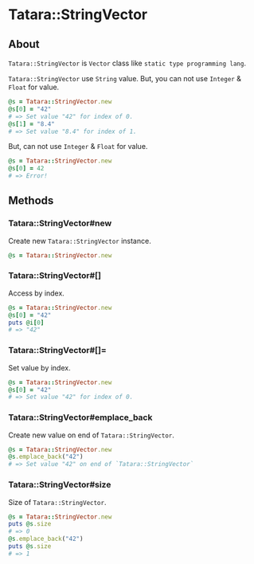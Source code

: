 # Tatara::StringVector
## About

`Tatara::StringVector` is `Vector` class like `static type programming lang`.

`Tatara::StringVector` use `String` value.
But, you can not use `Integer` & `Float` for value.

```ruby
@s = Tatara::StringVector.new
@s[0] = "42"
# => Set value "42" for index of 0.
@s[1] = "8.4"
# => Set value "8.4" for index of 1.
```

But, can not use `Integer` & `Float` for value.

```ruby
@s = Tatara::StringVector.new
@s[0] = 42
# => Error!
```


## Methods
### Tatara::StringVector#new

Create new `Tatara::StringVector` instance.

```ruby
@s = Tatara::StringVector.new
```

### Tatara::StringVector#\[\]

Access by index.

```ruby
@s = Tatara::StringVector.new
@s[0] = "42"
puts @i[0]
# => "42"
```

### Tatara::StringVector#\[\]=

Set value by index.

```ruby
@s = Tatara::StringVector.new
@s[0] = "42"
# => Set value "42" for index of 0.
```

### Tatara::StringVector#emplace_back

Create new value on end of `Tatara::StringVector`.

```ruby
@s = Tatara::StringVector.new
@s.emplace_back("42")
# => Set value "42" on end of `Tatara::StringVector`
```

### Tatara::StringVector#size

Size of `Tatara::StringVector`.

```ruby
@s = Tatara::StringVector.new
puts @s.size
# => 0
@s.emplace_back("42")
puts @s.size
# => 1
```
